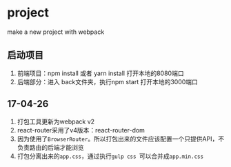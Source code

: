 # project
make a new project with webpack

## 启动项目
1. 前端项目：npm install 或者 yarn install 打开本地的8080端口
2. 后端部分：进入 back文件夹，执行npm start 打开本地的3000端口


## 17-04-26
1. 打包工具更新为webpack v2
2. react-router采用了v4版本：react-router-dom
3. 因为使用了```BrowserRouter```。所以打包出来的文件应该配置一个只提供API，不负责路由的后端才能浏览
4. 打包分离出来的```app.css```，通过执行```gulp css ```可以合并成```app.min.css```
